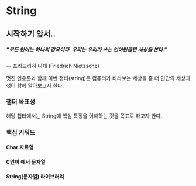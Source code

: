 # String

## 시작하기 앞서..

##### "모든 언어는 하나의 감옥이다. 우리는 우리가 쓰는 언어만큼만 세상을 본다."
— 프리드리히 니체 (Friedrich Nietzsche)

멋진 인용문과 함께 이번 챕터(string)은 컴퓨터가 바라보는 세상을 좀 더 인간의 세상과 섞어 함께 알아보고자 한다.


### 챕터 목표성
해당 챕터에서는 String에 핵심 특징을 이해하는 것을 목표로 하고자 한다.

### 핵심 키워드
#### Char 자료형
#### C언어 에서 문자열
#### String(문자열) 라이브러리


